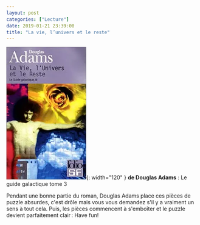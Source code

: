 ```yaml
---
layout: post
categories: ["Lecture"]
date: 2019-01-21 23:39:00
title: "La vie, l’univers et le reste"
---
```


![couverture](/assets/images/couv_lecture/vie_univers_reste.webp){: width="120" } **de Douglas Adams** : Le guide galactique tome 3

Pendant une bonne partie du roman, Douglas Adams place ces pièces de
puzzle absurdes, c'est drôle mais vous vous demandez s'il y a vraiment
un sens à tout cela. Puis, les pièces commencent à s'emboîter et le
puzzle devient parfaitement clair : Have fun!


